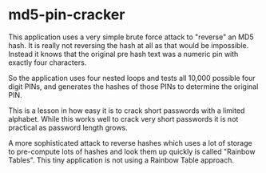 # md5-pin-cracker
This application uses a very simple brute force attack to "reverse" an MD5 hash. It is really not reversing the hash at all as that would be impossible. Instead it knows that the original pre hash text was a numeric pin with exactly four characters.

So the application uses four nested loops and tests all 10,000 possible four digit PINs, and generates the hashes of those PINs to determine the original PIN.

This is a lesson in how easy it is to crack short passwords with a limited alphabet. While this works well to crack very short passwords it is not practical as password length grows.

A more sophisticated attack to reverse hashes which uses a lot of storage to pre-compute lots of hashes and look them up quickly is called "Rainbow Tables". This tiny application is not using a Rainbow Table approach.
